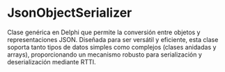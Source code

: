 # JsonObjectSerializer
Clase genérica en Delphi que permite la conversión entre objetos y representaciones JSON. Diseñada para ser versátil y eficiente, esta clase soporta tanto tipos de datos simples como complejos (clases anidadas y arrays), proporcionando un mecanismo robusto para serialización y deserialización mediante RTTI.
